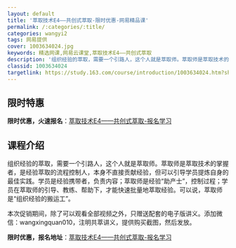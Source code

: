 ```yaml
---
layout: default
title: '萃取技术E4——共创式萃取-限时优惠-网易精品课'
permalink: /:categories/:title/
categories: wangyi2
tags: 网易提供
cover: 1003634024.jpg
keywords: 精选网课,网易云课堂,萃取技术E4——共创式萃取
description: '组织经验的萃取，需要一个引路人，这个人就是萃取师。萃取师是萃取技术的掌握者，是经验萃取的流程控制人，本身不直接贡献经验，'
classid: 1003634024
targetlink: https://study.163.com/course/introduction/1003634024.htm?share=1&shareId=1025206652&utm_campaign=share&utm_medium=iphoneShare&utm_source=&utm_u=1025206652
---
```


## 限时特惠

**限时优惠，火速报名**：[萃取技术E4——共创式萃取-报名学习](https://study.163.com/course/introduction/1003634024.htm?share=1&shareId=1025206652&utm_campaign=share&utm_medium=iphoneShare&utm_source=&utm_u=1025206652)

## 课程介绍

组织经验的萃取，需要一个引路人，这个人就是萃取师。萃取师是萃取技术的掌握者，是经验萃取的流程控制人，本身不直接贡献经验，但可以引导学员提炼自身的最佳实践。学员是经验携带者，负责内容；萃取师是经验“助产士”，控制过程；学员在萃取师的引导、教练、帮助下，才能快速批量地萃取经验。可以说，萃取师是“组织经验的搬运工”。



本次促销期间，除了可以观看全部视频之外，只赠送配套的电子版讲义。添加微信：wangxingquan010，注明共萃讲义，提供购买截图，然后发放。

**限时优惠，报名地址**：[萃取技术E4——共创式萃取-报名学习](https://study.163.com/course/introduction/1003634024.htm?share=1&shareId=1025206652&utm_campaign=share&utm_medium=iphoneShare&utm_source=&utm_u=1025206652)

